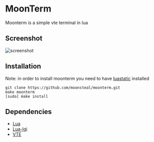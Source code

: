 # MoonTerm
Moonterm is a simple vte terminal in lua

## Screenshot

![screenshot](https://i.imgur.com/8DdFbxr.png)

## Installation
Note: in order to install moonterm you need to have [luastatic](https://github.com/ers35/luastatic) installed

```
git clone https://github.com/moonsteal/moonterm.git
make moonterm
[sudo] make install
```

## Dependencies

- [Lua](https://www.lua.org/download.html) 
- [Lua-lgi](https://github.com/pavouk/lgi)
- [VTE](https://github.com/GNOME/vte)

